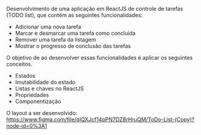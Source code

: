 
Desenvolvimento de uma aplicação em ReactJS de controle de tarefas (TODO list), que contém as seguintes funcionalidades:
- Adicionar uma nova tarefa
- Marcar e desmarcar uma tarefa como concluída
- Remover uma tarefa da listagem
- Mostrar o progresso de conclusão das tarefas

O objetivo de ao desenvolver essas funcionalidades é aplicar os seguintes conceitos.
- Estados
- Imutabilidade do estado
- Listas e chaves no ReactJS
- Propriedades
- Componentização

O layout a ser desenvolvido: https://www.figma.com/file/qlQXJcf14pPN7DZ8rHruQM/ToDo-List-(Copy)?node-id=0%3A1